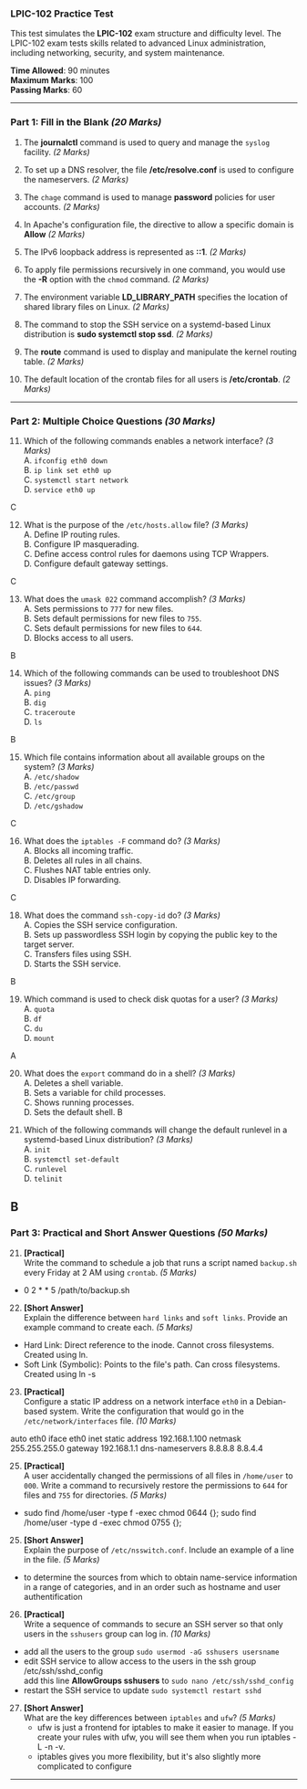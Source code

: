### **LPIC-102 Practice Test**  
This test simulates the **LPIC-102** exam structure and difficulty level. The LPIC-102 exam tests skills related to advanced Linux administration, including networking, security, and system maintenance.  

**Time Allowed**: 90 minutes  
**Maximum Marks**: 100  
**Passing Marks**: 60  

---

### **Part 1: Fill in the Blank** *(20 Marks)*  

1. The **journalctl** command is used to query and manage the `syslog` facility. *(2 Marks)*  

2. To set up a DNS resolver, the file **/etc/resolve.conf** is used to configure the nameservers. *(2 Marks)*  

3. The `chage` command is used to manage **password** policies for user accounts. *(2 Marks)*  

4. In Apache's configuration file, the directive to allow a specific domain is **Allow** *(2 Marks)*  

5. The IPv6 loopback address is represented as **::1**. *(2 Marks)*  

6. To apply file permissions recursively in one command, you would use the **-R** option with the `chmod` command. *(2 Marks)*  

7. The environment variable **LD_LIBRARY_PATH** specifies the location of shared library files on Linux. *(2 Marks)*  

8. The command to stop the SSH service on a systemd-based Linux distribution is **sudo systemctl stop ssd**. *(2 Marks)*  

9. The **route** command is used to display and manipulate the kernel routing table. *(2 Marks)*  

10. The default location of the crontab files for all users is **/etc/crontab**. *(2 Marks)*  

---

### **Part 2: Multiple Choice Questions** *(30 Marks)*  

11. Which of the following commands enables a network interface? *(3 Marks)*  
    A. `ifconfig eth0 down`  
    B. `ip link set eth0 up`  
    C. `systemctl start network`  
    D. `service eth0 up`  

C

12. What is the purpose of the `/etc/hosts.allow` file? *(3 Marks)*  
    A. Define IP routing rules.  
    B. Configure IP masquerading.  
    C. Define access control rules for daemons using TCP Wrappers.  
    D. Configure default gateway settings.  

C

13. What does the `umask 022` command accomplish? *(3 Marks)*  
    A. Sets permissions to `777` for new files.  
    B. Sets default permissions for new files to `755`.  
    C. Sets default permissions for new files to `644`.  
    D. Blocks access to all users.  

B

14. Which of the following commands can be used to troubleshoot DNS issues? *(3 Marks)*  
    A. `ping`  
    B. `dig`  
    C. `traceroute`  
    D. `ls`  

B

15. Which file contains information about all available groups on the system? *(3 Marks)*  
    A. `/etc/shadow`  
    B. `/etc/passwd`  
    C. `/etc/group`  
    D. `/etc/gshadow`  

C

16. What does the `iptables -F` command do? *(3 Marks)*  
    A. Blocks all incoming traffic.  
    B. Deletes all rules in all chains.  
    C. Flushes NAT table entries only.  
    D. Disables IP forwarding.
 
 C    

18. What does the command `ssh-copy-id` do? *(3 Marks)*  
    A. Copies the SSH service configuration.  
    B. Sets up passwordless SSH login by copying the public key to the target server.  
    C. Transfers files using SSH.  
    D. Starts the SSH service.  

B

19. Which command is used to check disk quotas for a user? *(3 Marks)*  
    A. `quota`  
    B. `df`  
    C. `du`  
    D. `mount`  

A

20. What does the `export` command do in a shell? *(3 Marks)*  
    A. Deletes a shell variable.  
    B. Sets a variable for child processes.  
    C. Shows running processes.  
    D. Sets the default shell.
 B   

21. Which of the following commands will change the default runlevel in a systemd-based Linux distribution? *(3 Marks)*  
    A. `init`  
    B. `systemctl set-default`  
    C. `runlevel`  
    D. `telinit`  

B
---

### **Part 3: Practical and Short Answer Questions** *(50 Marks)*  

21. **[Practical]**  
    Write the command to schedule a job that runs a script named `backup.sh` every Friday at 2 AM using `crontab`. *(5 Marks)*  
  - 0 2 * * 5 /path/to/backup.sh
      
22. **[Short Answer]**  
    Explain the difference between `hard links` and `soft links`. Provide an example command to create each. *(5 Marks)*  
   - Hard Link: Direct reference to the inode. Cannot cross filesystems. Created using ln.
   - Soft Link (Symbolic): Points to the file's path. Can cross filesystems. Created using ln -s
     
23. **[Practical]**  
    Configure a static IP address on a network interface `eth0` in a Debian-based system. Write the configuration that would go in the `/etc/network/interfaces` file. *(10 Marks)*  

  auto eth0
iface eth0 inet static
    address 192.168.1.100
    netmask 255.255.255.0
    gateway 192.168.1.1
    dns-nameservers 8.8.8.8 8.8.4.4

25. **[Practical]**  
    A user accidentally changed the permissions of all files in `/home/user` to `000`. Write a command to recursively restore the permissions to `644` for files and `755` for directories. *(5 Marks)*  
   - sudo find /home/user -type f -exec chmod 0644 {}; sudo find /home/user -type d -exec chmod 0755 {};
     
25. **[Short Answer]**  
    Explain the purpose of `/etc/nsswitch.conf`. Include an example of a line in the file. *(5 Marks)*  
   -  to determine the sources from which to obtain name-service information in a range of categories, and in an order such as hostname and user authentification

26. **[Practical]**  
    Write a sequence of commands to secure an SSH server so that only users in the `sshusers` group can log in. *(10 Marks)*  
- add all the users to the group
`sudo usermod -aG sshusers usersname`
- edit SSH service to allow access to the users in the ssh group /etc/ssh/sshd_config\
add this line **AllowGroups sshusers** to
`sudo nano /etc/ssh/sshd_config`
- restart the SSH service to update
`sudo systemctl restart sshd`
     
27. **[Short Answer]**  
    What are the key differences between `iptables` and `ufw`? *(5 Marks)*
    - ufw is just a frontend for iptables to make it easier to manage. If you create your rules with ufw, you will see them when you run iptables -L -n -v.
    - iptables gives you more flexibility, but it's also slightly more complicated to configure 

---
